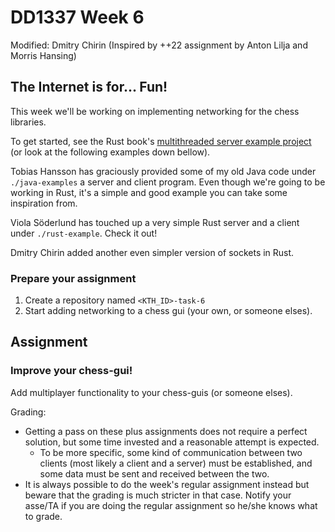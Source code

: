 # DD1337 Week 6

Modified: Dmitry Chirin (Inspired by ++22 assignment by Anton Lilja and Morris Hansing)

## The Internet is for... Fun!

This week we'll be working on implementing networking for the chess libraries.

To get started, see the Rust book's [multithreaded server example project](https://doc.rust-lang.org/book/ch20-00-final-project-a-web-server.html) (or look at the following examples down bellow).

Tobias Hansson has graciously provided some of my old Java code under `./java-examples` a server and client program. Even though we're going to be working in Rust, it's a simple and good example you can take some inspiration from.

Viola Söderlund has touched up a very simple Rust server and a client under `./rust-example`. Check it out!

Dmitry Chirin added another even simpler version of sockets in Rust.

### Prepare your assignment

1. Create a repository named `<KTH_ID>-task-6`
2. Start adding networking to a chess gui (your own, or someone elses).

## Assignment

### Improve your chess-gui!

Add multiplayer functionality to your chess-guis (or someone elses).

Grading:
* Getting a pass on these plus assignments does not require a perfect solution, but some time invested and a reasonable attempt is expected.
  * To be more specific, some kind of communication between two clients (most likely a client and a server) must be established, and some data must be sent and received between the two.
* It is always possible to do the week's regular assignment instead but beware that the grading is much stricter in that case. Notify your asse/TA if you are doing the regular assignment so he/she knows what to grade.